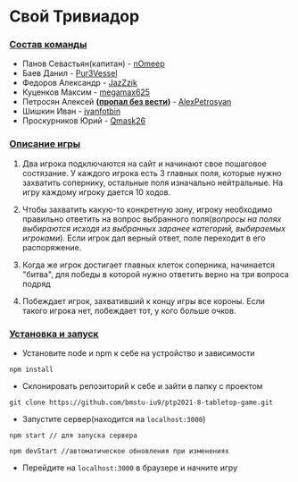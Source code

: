 # Свой Тривиадор
### <u>**Состав команды**</u>
- Панов Севастьян(капитан) - <a href=https://github.com/nOmeep>nOmeep</a>
- Баев Данил - <a href=https://github.com/Pur3Vessel>Pur3Vessel</a>
- Федоров Александр - <a href=https://github.com/JazZzik>JazZzik</a>
- Куценков Максим - <a href=https://github.com/megamax625>megamax625</a>
- Петросян Алексей **(<u>пропал без вести</u>)** - <a href=https://github.com/AlexPetrosyan>AlexPetrosyan</a>
- Шишкин Иван - <a href=https://github.com/ivanfotbin>ivanfotbin</a>
- Проскурников Юрий - <a href=https://github.com/Qmask26>Qmask26</a>

### <u>**Описание игры**</u>

1. Два игрока подключаются на сайт и начинают свое пошаговое состязание. У каждого игрока есть 3 главных поля, которые нужно захватить сопернику, остальные поля изначально нейтральные. На игру каждому игроку дается 10 ходов.

1. Чтобы захватить какую-то конкретную зону, игроку необходимо правильно ответить на вопрос выбранного поля(*вопросы на полях выбираются исходя из выбранных заранее категорий, выбираемых игроками*). Если игрок дал верный ответ, поле переходит в его распоряжение.

1. Когда же игрок достигает главных клеток соперника, начинается "битва", для победы в которой нужно ответить верно на три вопроса подряд

1.  Побеждает игрок, захвативший к концу игры все короны. Если такого игрока нет, побеждает тот, у кого больше очков.

### <u>Установка и запуск</u>

- Установите node и npm к себе на устройство и зависимости 

```
npm install
```

- Склонировать репозиторий к себе и зайти в папку с проектом

```
git clone https://github.com/bmstu-iu9/ptp2021-8-tabletop-game.git
```

- Запустите сервер(находится на `localhost:3000`)

```
npm start // для запуска сервера

npm devStart //автоматическое обновления при изменениях
```

- Перейдите на `localhost:3000` в браузере и начните игру

